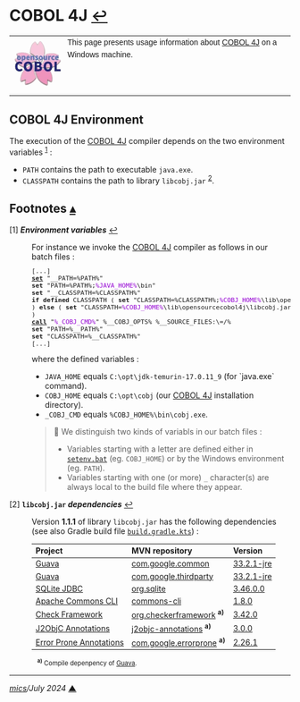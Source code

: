 # <span id="top">COBOL 4J</span> <span style="font-size:90%;">[↩](./README.md#top)</span>

<table style="font-family:Helvetica,Arial;line-height:1.6;">
  <tr>
  <td style="border:0;padding:0 4px 0 0;min-width:100px;"><a href=" rel="external"><img style="border:0;" src="docs/images/opensource-cobol.png" width="100" alt="COBOL 4J"/></a></td>
  <td style="border:0;padding:0;vertical-align:text-top;">This page presents usage information about <a href="https://github.com/opensourcecobol/opensourcecobol4j">COBOL 4J</a> on a Windows machine.</td>
  </tr>
</table>

## <span id="env">COBOL 4J Environment</span>

The execution of the [COBOL 4J][cobol_4j] compiler depends on the two environment variables <sup id="anchor_01">[1](#footnote_01)</sup> :
- `PATH` contains the path to executable `java.exe`.
- `CLASSPATH` contains the path to library `libcobj.jar` <sup id="anchor_02">[2](#footnote_02)</sup>.

<!--
%JAVA_HOME%\bin\jar tf %COBJ_HOME%\lib\opensourcecobol4j\libcobj.jar|awk '/\/$/{if ($0 !~ /^META/){s=$0;gsub(/\//,"",s);if (length($0)==length(s)+3){print $0}}}
-->

<!--=======================================================================-->

## <span id="footnotes">Footnotes</span> [**&#x25B4;**](#top)

<span id="footnote_01">[1]</span> ***Environment variables*** [↩](#anchor_01)

<dl><dd>
For instance we invoke the <a href="https://github.com/opensourcecobol/opensourcecobol4j" rel="external">COBOL 4J</a> compiler as follows in our batch files :
<pre style="font-size:80%;">
[...]
<a href="https://learn.microsoft.com/en-us/windows-server/administration/windows-commands/set_1"><b>set</b></a> "__PATH=%PATH%"
<b>set</b> "PATH=%PATH%;<span style="color:darkviolet;">%JAVA_HOME%</span>\bin"
<b>set</b> "__CLASSPATH=%CLASSPATH%"
<b>if defined</b> CLASSPATH ( <b>set</b> "CLASSPATH=%CLASSPATH%;<span style="color:darkviolet;">%COBJ_HOME%</span>\lib\opensourcecobol4j\libcobj.jar"
) <b>else</b> ( <b>set</b> "CLASSPATH=<span style="color:darkviolet;">%COBJ_HOME%</span>\lib\opensourcecobol4j\libcobj.jar"
)
<a href="https://learn.microsoft.com/en-us/windows-server/administration/windows-commands/call"><b>call</b></a> "<span style="color:darkviolet;">%_COBJ_CMD%</span>" %__COBJ_OPTS% %__SOURCE_FILES:\=/%
<b>set</b> "PATH=%__PATH%"
<b>set</b> "CLASSPATH=%__CLASSPATH%"
[...]
</pre>
where the defined variables :
<ul>
<li><code>JAVA_HOME</code> equals <code>C:\opt\jdk-temurin-17.0.11_9</code> (for `java.exe` command).</li>
<li><code>COBJ_HOME</code> equals <code>C:\opt\cobj</code> (our <a href="https://github.com/opensourcecobol/opensourcecobol4j">COBOL 4J</a> installation directory).</li>
<li><code>_COBJ_CMD</code> equals <code>%COBJ_HOME%\bin\cobj.exe</code>.</li>
</ul>
<blockquote>
🔎 We distinguish two kinds of variabls in our batch files :
<ul>
<li>Variables starting with a letter are defined either in <a href="./setenv.bat"><code>setenv.bat</code></a> (eg. <code>COBJ_HOME</code>) or by the Windows environment (eg. <code>PATH</code>).</li>
<li>Variables starting with one (or more) <code>_</code> character(s) are always local to the build file where they appear.</li>
</ul>
</blockquote>
</dd></dl>

<span id="footnote_02">[2]</span> **`libcobj.jar` *dependencies*** [↩](#anchor_02)

<dl><dd>
Version <b>1.1.1</b> of library <code>libcobj.jar</code> has the following dependencies (see also Gradle build file <a href="https://github.com/opensourcecobol/opensourcecobol4j/blob/develop/libcobj/app/build.gradle.kts#L29"><code>build.gradle.kts</code></a>) :

| Project | MVN&nbsp;repository | Version |
|:--------|:--------------------|:--------|
| [Guava](https://github.com/google/guava#guava-google-core-libraries-for-java) | [com.google.common](https://mvnrepository.com/artifact/com.google.guava/guava) | [33.2.1-jre](https://mvnrepository.com/artifact/com.google.guava/guava/33.2.1-jre) |
| [Guava](https://github.com/google/guava#guava-google-core-libraries-for-java) | [com.google.thirdparty](https://mvnrepository.com/artifact/com.google.guava/guava) | [33.2.1-jre](https://mvnrepository.com/artifact/com.google.guava/guava/33.2.1-jre) |
| [SQLite JDBC](https://github.com/xerial/sqlite-jdbc#sqlite-jdbc-driver) | [org.sqlite](https://mvnrepository.com/artifact/org.xerial/sqlite-jdbc) | [3.46.0.0](https://mvnrepository.com/artifact/org.xerial/sqlite-jdbc/3.46.0.0) |
| [Apache Commons CLI](https://commons.apache.org/proper/commons-cli/) | [commons-cli](https://mvnrepository.com/artifact/commons-cli/commons-cli) | [1.8.0](https://mvnrepository.com/artifact/commons-cli/commons-cli/1.8.0) |
| [Check Framework](https://checkerframework.org/) | [org.checkerframework](https://mvnrepository.com/artifact/org.checkerframework/checker-qual) <sup><b>a)</b></sup> | [3.42.0](https://mvnrepository.com/artifact/org.checkerframework/checker-qual/3.42.0) |
| [J2ObjC Annotations](https://mvnrepository.com/artifact/com.google.j2objc/j2objc-annotations) | [j2objc-annotations](https://mvnrepository.com/artifact/com.google.j2objc/j2objc-annotations) <sup><b>a)</b></sup> | [3.0.0](https://mvnrepository.com/artifact/com.google.j2objc/j2objc-annotations/3.0.0) |
| [Error Prone Annotations](https://github.com/google/error-prone#error-prone) | [com.google.errorprone](https://mvnrepository.com/artifact/com.google.errorprone/error_prone_annotations) <sup><b>a)</b></sup> | [2.26.1](https://mvnrepository.com/artifact/com.google.errorprone/error_prone_annotations/2.26.1) |

<span style="font-size:80%;margin:-10px 0 0 10px;">
<sup><b>a)</b></sup> Compile depenpency of <a href="https://github.com/google/guava#guava-google-core-libraries-for-java" rel="external">Guava</a>.
</span>
</dd></dl>

***

*[mics](https://lampwww.epfl.ch/~michelou/)/July 2024* [**&#9650;**](#top)
<span id="bottom">&nbsp;</span>

<!-- link refs -->
[cobol_4j]: https://github.com/opensourcecobol/opensourcecobol4j

